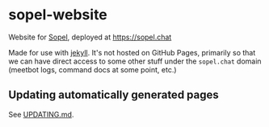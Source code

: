 sopel-website
=============

Website for [Sopel](https://github.com/sopel-irc/sopel), deployed at https://sopel.chat

Made for use with [jekyll](https://jekyllrb.com/). It's not hosted on GitHub
Pages, primarily so that we can have direct access to some other stuff under
the `sopel.chat` domain (meetbot logs, command docs at some point, etc.)

Updating automatically generated pages
--------------------------------------

See [UPDATING.md](UPDATING.md).

